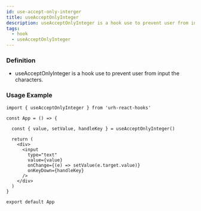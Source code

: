 ```yaml
---
id: use-accept-only-interger
title: useAcceptOnlyInteger
description: useAcceptOnlyInteger is a hook use to prevent user from input the characters.
tags: 
  - hook
  - useAcceptOnlyInteger
---
```


### Definition

- useAcceptOnlyInteger is a hook use to prevent user from input the characters.

### Usage Example

```tsx
import { useAcceptOnlyInteger } from 'urh-react-hooks'

const App = () => {

  const { value, setValue, handleKey } = useAcceptOnlyInteger()

  return (
    <div>
      <input 
        type="text"
        value={value}
        onChange={(e) => setValue(e.target.value)}
        onKeyDown={handleKey}
      />
    </div>
  )
}

export default App
```
